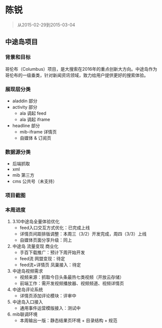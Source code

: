 # 陈锐

> 从2015-02-29到2015-03-04

## 中途岛项目

### 背景和目标
哥伦布（Columbus）项目，是大搜索在2016年的重点创新大方向。中途岛作为哥伦布的一级垂类，针对新闻资讯领域，致力给用户提供更好的搜索体验。

### 展现层分类
* aladdin 部分
* activity 部分
    * ala 调起 feed
    * ala 调起 iframe
* headline 部分
    * mib-iframe 详情页
    * 自媒体 & 订阅页

### 数据源分类
* 后端抓取
* xml
* mib 第三方
* cms 公共号（未支持）

### 项目截图

### 本周进度
1. 3.10中途岛全量体验优化
    * feed入口交互方式优化：已完成上线
    * 详情页间距排版调整：本周三（3/2）开发完成，周四（3/3）上线
    * 自媒体页面分享升级：同上
2. 中途岛 流量变现 商业化
    * 手百下载推广：预计下周开始开发
    * feed流 网盟变现：待定
    * feed流+详情页 凤巢接入：待定
3. 中途岛视频需求
    * 视频来源：抓取今日头条最热七类视频（开放云存储）
    * 前端工作：需开发视频播放器、视频频道、视频详情页
4. 中途岛评论系统
    * 详情页添加评论模块：评审中
5. 中途岛入口接入
    * 通用事件运营模版接入：测试中
6. mib联调环境
    * 本周输出一版：静态结果页环境 + 目录结构 + 规范


